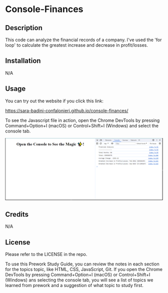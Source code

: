 # Console-Finances

## Description

 This code can analyze the financial records of a company. I've used the 'for loop' to calculate the greatest increase and decrease in profit/losses.


## Installation

N/A


## Usage

You can try out the website if you click this link:

https://sara-badini-confalonieri.github.io/console-finances/

To see the Javascript file in action, open the Chrome DevTools by pressing Command+Option+I (macOS) or Control+Shift+I (Windows) and select the console tab.


![alt text](images/screenshot.PNG)


## Credits

N/A

## License

Please refer to the LICENSE in the repo.

To use this Prework Study Guide, you can review the notes in each section for the topics topic, like HTML, CSS, JavaScript, Git. If you open the Chrome DevTools by pressing Command+Option+I (macOS) or Control+Shift+I (Windows) ans selecting the console tab, you will see a list of topics we learned from prework and a suggestion of what topic to study first.